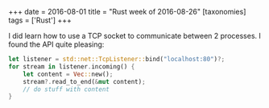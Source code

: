 +++
date = 2016-08-01
title = "Rust week of 2016-08-26"
[taxonomies]
tags = ['Rust']
+++

I did learn how to use a TCP socket to communicate between 2 processes.
I found the API quite pleasing:

```rust
let listener = std::net::TcpListener::bind("localhost:80")?;
for stream in listener.incoming() {
    let content = Vec::new();
    stream?.read_to_end(&mut content);
    // do stuff with content
}
```
